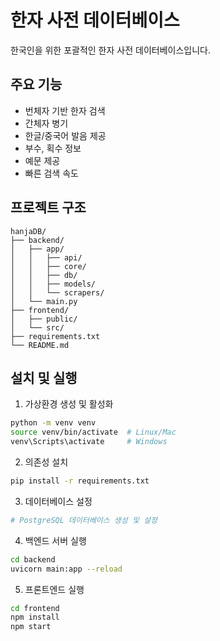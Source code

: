 # 한자 사전 데이터베이스

한국인을 위한 포괄적인 한자 사전 데이터베이스입니다.

## 주요 기능

- 번체자 기반 한자 검색
- 간체자 병기
- 한글/중국어 발음 제공
- 부수, 획수 정보
- 예문 제공
- 빠른 검색 속도

## 프로젝트 구조

```
hanjaDB/
├── backend/
│   ├── app/
│   │   ├── api/
│   │   ├── core/
│   │   ├── db/
│   │   ├── models/
│   │   └── scrapers/
│   └── main.py
├── frontend/
│   ├── public/
│   └── src/
├── requirements.txt
└── README.md
```

## 설치 및 실행

1. 가상환경 생성 및 활성화
```bash
python -m venv venv
source venv/bin/activate  # Linux/Mac
venv\Scripts\activate     # Windows
```

2. 의존성 설치
```bash
pip install -r requirements.txt
```

3. 데이터베이스 설정
```bash
# PostgreSQL 데이터베이스 생성 및 설정
```

4. 백엔드 서버 실행
```bash
cd backend
uvicorn main:app --reload
```

5. 프론트엔드 실행
```bash
cd frontend
npm install
npm start
``` 